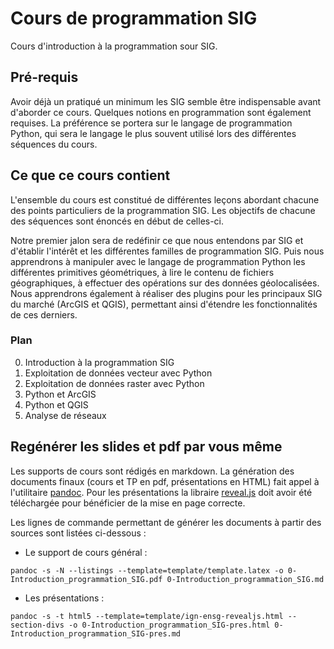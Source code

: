 # Cours de programmation SIG

Cours d'introduction à la programmation sour SIG.


## Pré-requis

Avoir déjà un pratiqué un minimum les SIG semble être indispensable avant d'aborder ce cours.
Quelques notions en programmation sont également requises.
La préférence se portera sur le langage de programmation Python, qui sera le langage le plus souvent utilisé lors des différentes séquences du cours.


## Ce que ce cours contient

L'ensemble du cours est constitué de différentes leçons abordant chacune des points particuliers de la programmation SIG. Les objectifs de chacune des séquences sont énoncés en début de celles-ci.

Notre premier jalon sera de redéfinir ce que nous entendons par SIG et d'établir l'intérêt et les différentes familles de programmation SIG. Puis nous apprendrons à manipuler avec le langage de programmation Python les différentes primitives géométriques, à lire le contenu de fichiers géographiques, à effectuer des opérations sur des données géolocalisées. Nous apprendrons également à réaliser des plugins pour les principaux SIG du marché (ArcGIS et QGIS), permettant ainsi d'étendre les fonctionnalités de ces derniers.

### Plan

0. Introduction à la programmation SIG
1. Exploitation de données vecteur avec Python
2. Exploitation de données raster avec Python
3. Python et ArcGIS
4. Python et QGIS
5. Analyse de réseaux


## Regénérer les slides et pdf par vous même
Les supports de cours sont rédigés en markdown. La génération des documents finaux (cours et TP en pdf, présentations en HTML) fait appel à l'utilitaire [pandoc](https://pandoc.org/). Pour les présentations la libraire [reveal.js](https://revealjs.com/#/) doit avoir été téléchargée pour bénéficier de la mise en page correcte.

Les lignes de commande permettant de générer les documents à partir des sources sont listées ci-dessous :

* Le support de cours général :
```
pandoc -s -N --listings --template=template/template.latex -o 0-Introduction_programmation_SIG.pdf 0-Introduction_programmation_SIG.md
```

* Les présentations :
```
pandoc -s -t html5 --template=template/ign-ensg-revealjs.html --section-divs -o 0-Introduction_programmation_SIG-pres.html 0-Introduction_programmation_SIG-pres.md
```
